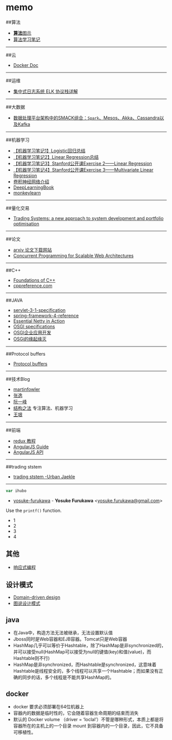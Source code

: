 # memo

##算法
- [**算法**图示](http://www.cs.usfca.edu/~galles/visualization/Algorithms.html)
- [算法学习笔记](https://brandeath.gitbooks.io/al/content/index.html)

---
##云
- [Docker Doc](https://docs.docker.com/)

---


##运维
- [集中式日志系统 ELK 协议栈详解](https://www.ibm.com/developerworks/cn/opensource/os-cn-elk/  "Title")

---


##大数据
- [数据处理平台架构中的SMACK组合：`Spark`、Mesos、Akka、Cassandra以及Kafka](http://blog.dataman-inc.com/untitled-23/  "Title")

---


##机器学习
- [【机器学习笔记1】Logistic回归总结](http://blog.csdn.net/dongtingzhizi/article/details/15962797)
- [【机器学习笔记2】Linear Regression总结](http://blog.csdn.net/dongtingzhizi/article/details/16884215)
- [【机器学习笔记3】Stanford公开课Exercise 2——Linear Regression](http://blog.csdn.net/dongtingzhizi/article/details/16949755)
- [【机器学习笔记4】Stanford公开课Exercise 3——Multivariate Linear Regression](http://blog.csdn.net/dongtingzhizi/article/details/16979103)
- [卷积神经网络介绍](https://yjango.gitbooks.io/superorganism/content/juan-ji-shen-jing-wang-luo-2014-2014-jie-shao.html)
- [DeepLearningBook](https://github.com/HFTrader/DeepLearningBook)
- [monkeylearn](https://monkeylearn.com/)

---

##量化交易

- [Trading Systems: a new approach to system development and portfolio optimisation](http://jamescarl.github.io/CEN4020/assets/pdf/013.pdf)
---


##论文
- [arxiv 论文下载网站](https://arxiv.org/)
- [Concurrent Programming for Scalable Web Architectures](https://github.com/tpn/pdfs/blob/master/Concurrent%20Programming%20for%20Scalable%20Web%20Architectures%20-%20Benjamin%20Erb%20-%20Thesis%20(April%202012)%20(vts_8082_11772).pdf)

---

##C++
- [Foundations of C++](http://www.stroustrup.com/ETAPS-corrected-draft.pdf)
- [cppreference.com](http://en.cppreference.com)

---

##JAVA
- [servlet-3-1-specification](https://waylau.gitbooks.io/servlet-3-1-specification/)
- [spring-framework-4-reference](https://www.gitbook.com/book/waylau/spring-framework-4-reference/details)
- [Essential Netty in Action](https://www.gitbook.com/book/waylau/essential-netty-in-action/details)
- [OSGI specifications](https://www.osgi.org/developer/specifications/)
- [OSGI企业应用开发](http://blog.csdn.net/masusan/article/details/69951536)
- [OSGi的缘起缘灭](http://lanlingzi.cn/post/technical/2015/0422_remove_osgi/)

---
##Protocol buffers
- [Protocol buffers](https://developers.google.com/protocol-buffers/)
---

##技术Blog
- [martinfowler](https://martinfowler.com/)
- [张逸](http://zhangyi.farbox.com/)
- [阮一峰](http://www.ruanyifeng.com/blog/)
- [结构之法](http://blog.csdn.net/v_july_v) 专注算法、机器学习
- [王垠](http://www.yinwang.org/)

---
##前端
- [redux 教程](http://cn.redux.js.org/)
- [AngularJS Guide](https://docs.angularjs.org/guide/)
- [AngularJS API](https://docs.angularjs.org/api)
---

##trading ststem
- [trading ststem -Urban Jaekle](http://jamescarl.github.io/CEN4020/assets/pdf/013.pdf)

---


```javascript
var ihubo
```

* [yosuke-furukawa](https://github.com/yosuke-furukawa) -
**Yosuke Furukawa** &lt;yosuke.furukawa@gmail.com&gt;

Use the `printf()` function.

- 1
- 2
- 3
- 4

## 其他
- [响应式编程](http://reactivex.io/)


## 设计模式
- [Domain-driven design](http://dddcommunity.org/)
- [图说设计模式](http://design-patterns.readthedocs.io)


## java
- 在Java中，构造方法无法被继承，无法设置默认值
- Jboss同时是Web容器和EJB容器。Tomcat只是Web容器
- HashMap几乎可以等价于Hashtable，除了HashMap是非synchronized的，并可以接受null(HashMap可以接受为null的键值(key)和值(value)，而Hashtable则不行)
- HashMap是非synchronized，而Hashtable是synchronized，这意味着Hashtable是线程安全的，多个线程可以共享一个Hashtable；而如果没有正确的同步的话，多个线程是不能共享HashMap的。


## docker
- docker 要求必须部署在64位机器上
- 容器内的数据是临时性的，它会随着容器生命周期的结束而消失
- 默认的 Docker volume （driver = ‘loclal’）不管是哪种形式，本质上都是将容器所在的主机上的一个目录 mount 到容器内的一个目录，因此，它不具备可移植性。